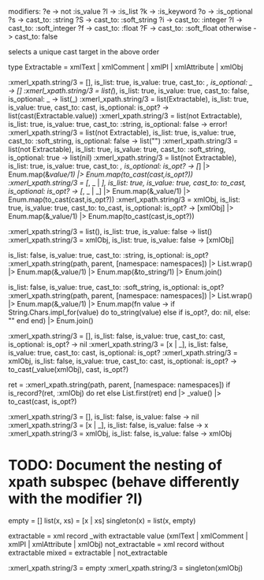 modifiers:
?e -> not :is_value
?l -> :is_list
?k -> :is_keyword
?o -> :is_optional
?s -> cast_to: :string
  ?S -> cast_to: :soft_string
    ?i -> cast_to: :integer
      ?I -> cast_to: :soft_integer
        ?f -> cast_to: :float
          ?F -> cast_to: :soft_float
          otherwise -> cast_to: false

selects a unique cast target in the above order

type Extractable =  xmlText | xmlComment | xmlPI | xmlAttribute | xmlObj

:xmerl_xpath.string/3 = [],                           is_list: true, is_value: true, cast_to: _, is_optional: _ -> []
:xmerl_xpath.string/3 = list(_),                      is_list: true, is_value: true, cast_to: false, is_optional: _ -> list(_)
:xmerl_xpath.string/3 = list(Extractable),            is_list: true, is_value: true, cast_to: cast, is_optional: is_opt? -> list(cast(Extractable.value))
:xmerl_xpath.string/3 = list(not Extractable),        is_list: true, is_value: true, cast_to: :string, is_optional: false -> error!
:xmerl_xpath.string/3 = list(not Extractable),        is_list: true, is_value: true, cast_to: :soft_string, is_optional: false -> list("")
:xmerl_xpath.string/3 = list(not Extractable),        is_list: true, is_value: true, cast_to: :soft_string, is_optional: true -> list(nil)
:xmerl_xpath.string/3 = list(not Extractable),        is_list: true, is_value: true, cast_to: _, is_optional: is_opt? -> [_]
|> Enum.map(&_value/1)
|> Enum.map(to_cast(cast,is_opt?))
:xmerl_xpath.string/3 = [_, _ | _], is_list: true, is_value: true, cast_to: to_cast, is_optional: is_opt? -> [_, _ | _]
|> Enum.map(&_value/1)
|> Enum.map(to_cast(cast,is_opt?))
:xmerl_xpath.string/3 = xmlObj,     is_list: true, is_value: true, cast_to: to_cast, is_optional: is_opt? -> [xmlObj]
|> Enum.map(&_value/1)
|> Enum.map(to_cast(cast,is_opt?))


:xmerl_xpath.string/3 = list(),     is_list: true, is_value: false -> list()
:xmerl_xpath.string/3 = xmlObj,     is_list: true, is_value: false -> [xmlObj]


 is_list: false, is_value: true, cast_to: :string, is_optional: is_opt?
 :xmerl_xpath.string(path, parent, [namespace: namespaces])
 |> List.wrap()
 |> Enum.map(&_value/1)
 |> Enum.map(&to_string/1)
 |> Enum.join()

 is_list: false, is_value: true, cast_to: :soft_string, is_optional: is_opt?
 :xmerl_xpath.string(path, parent, [namespace: namespaces])
 |> List.wrap()
 |> Enum.map(&_value/1)
 |> Enum.map(fn value ->
   if String.Chars.impl_for(value) do
     to_string(value)
   else
     if is_opt?, do: nil, else: ""
   end
 end)
 |> Enum.join()

:xmerl_xpath.string/3 = [],       is_list: false, is_value: true, cast_to: cast, is_optional: is_opt? -> nil
:xmerl_xpath.string/3 = [x | _],  is_list: false, is_value: true, cast_to: cast, is_optional: is_opt?
:xmerl_xpath.string/3 = xmlObj,   is_list: false, is_value: true, cast_to: cast, is_optional: is_opt? -> to_cast(_value(xmlObj), cast, is_opt?)

ret = :xmerl_xpath.string(path, parent, [namespace: namespaces])
if is_record?(ret, :xmlObj) do
  ret
else
  List.first(ret)
end
|> _value()
|> to_cast(cast, is_opt?)


:xmerl_xpath.string/3 = [], is_list: false, is_value: false -> nil
:xmerl_xpath.string/3 = [x | _], is_list: false, is_value: false -> x
:xmerl_xpath.string/3 = xmlObj, is_list: false, is_value: false -> xmlObj


# TODO: Document the nesting of xpath subspec (behave differently with the modifier ?l)


empty = []
list(x, xs) = [x | xs]
singleton(x) = list(x, empty)

extractable = xml record _with extractable value (xmlText | xmlComment | xmlPI | xmlAttribute | xmlObj)
not_extractable = xml record without extractable
mixed = extractable | not_extractable

:xmerl_xpath.string/3 = empty
:xmerl_xpath.string/3 = singleton(xmlObj)
